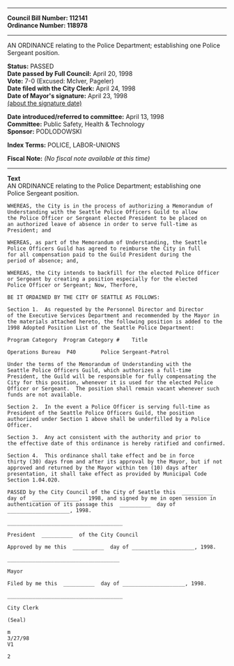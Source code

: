 * * * * *  
  
**Council Bill Number: [](#h0)[](#h2)112141**   
**Ordinance Number: 118978**  
  
* * * * *  
  
AN ORDINANCE relating to the Police Department; establishing one Police Sergeant position.  
  
**Status:** PASSED   
**Date passed by Full Council:** April 20, 1998   
**Vote:** 7-0 (Excused: McIver, Pageler)   
**Date filed with the City Clerk:** April 24, 1998   
**Date of Mayor's signature:** April 23, 1998   
[(about the signature date)](/~public/approvaldate.htm)   
  
  
**Date introduced/referred to committee:** April 13, 1998   
**Committee:** Public Safety, Health & Technology   
**Sponsor:** PODLODOWSKI   
  
**Index Terms:** POLICE, LABOR-UNIONS  
  
**Fiscal Note:** *(No fiscal note available at this time)*  
  
* * * * *  
  
**Text**  
    AN ORDINANCE relating to the Police Department; establishing one  
    Police Sergeant position.  
  
    WHEREAS, the City is in the process of authorizing a Memorandum of  
    Understanding with the Seattle Police Officers Guild to allow  
    the Police Officer or Sergeant elected President to be placed on  
    an authorized leave of absence in order to serve full-time as  
    President; and  
  
    WHEREAS, as part of the Memorandum of Understanding, the Seattle  
    Police Officers Guild has agreed to reimburse the City in full  
    for all compensation paid to the Guild President during the  
    period of absence; and,  
  
    WHEREAS, the City intends to backfill for the elected Police Officer  
    or Sergeant by creating a position especially for the elected  
    Police Officer or Sergeant; Now, Therfore,  
  
    BE IT ORDAINED BY THE CITY OF SEATTLE AS FOLLOWS:  
  
    Section 1.  As requested by the Personnel Director and Director  
    of the Executive Services Department and recommended by the Mayor in  
    the materials attached hereto, the following position is added to the  
    1998 Adopted Position List of the Seattle Police Department:  
  
    Program Category  Program Category #    Title  
  
    Operations Bureau  P40        Police Sergeant-Patrol  
  
    Under the terms of the Memorandum of Understanding with the  
    Seattle Police Officers Guild, which authorizes a full-time  
    President, the Guild will be responsible for fully compensating the  
    City for this position, whenever it is used for the elected Police  
    Officer or Sergeant.  The position shall remain vacant whenever such  
    funds are not available.  
  
    Section 2.  In the event a Police Officer is serving full-time as  
    President of the Seattle Police Officers Guild, the position  
    authorized under Section 1 above shall be underfilled by a Police  
    Officer.  
  
    Section 3.  Any act consistent with the authority and prior to  
    the effective date of this ordinance is hereby ratified and confirmed.  
  
    Section 4.  This ordinance shall take effect and be in force  
    thirty (30) days from and after its approval by the Mayor, but if not  
    approved and returned by the Mayor within ten (10) days after  
    presentation, it shall take effect as provided by Municipal Code  
    Section 1.04.020.  
  
    PASSED by the City Council of the City of Seattle this  __________  
    day of  _______________,  1998, and signed by me in open session in  
    authentication of its passage this  __________  day of  
    ____________________, 1998.  
  
    _____________________________________  
  
    President  __________  of the City Council  
  
    Approved by me this  __________  day of ____________________, 1998.  
  
    ____________________________________  
  
    Mayor  
  
    Filed by me this  __________  day of ____________________, 1998.  
  
    _____________________________________  
  
    City Clerk  
  
    (Seal)  
  
    m  
    3/27/98  
    V1  
  
    2  

